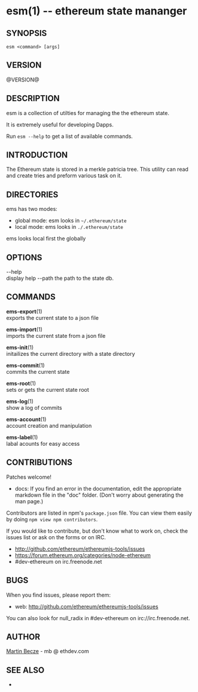 esm(1) -- ethereum state mananger
==============================

## SYNOPSIS

  `esm <command> [args]`

## VERSION

@VERSION@

## DESCRIPTION

esm is a collection of utilties for managing the the ethereum state.

It is extremely useful for developing Dapps.

Run `esm --help` to get a list of available commands.

## INTRODUCTION
The Ethereum state is stored in a merkle patricia tree. This utility can read and create tries and preform various task on it.

## DIRECTORIES

ems has two modes:

* global mode:
  esm looks in `~/.ethereum/state`
* local mode:
  ems looks in `./.ethereum/state`
  
ems looks local first the globally

## OPTIONS

  --help  
    display help
  --path
    the path to the state db.

## COMMANDS

  **ems-export**(1)  
    exports the current state to a json file  

  **ems-import**(1)  
    imports the current state from a json file  

  **ems-init**(1)  
    initailizes the current directory with a state directory  

  **ems-commit**(1)  
    commits the current state  
  
  **ems-root**(1)  
    sets or gets the current state root  

  **ems-log**(1)  
    show a log of commits  

  **ems-account**(1)  
    account creation and manipulation   

  **ems-label**(1)  
    labal acounts for easy access   

## CONTRIBUTIONS

Patches welcome!

* docs:
  If you find an error in the documentation, edit the appropriate markdown
  file in the "doc" folder.  (Don't worry about generating the man page.)

Contributors are listed in npm's `package.json` file.  You can view them
easily by doing `npm view npm contributors`.

If you would like to contribute, but don't know what to work on, check
the issues list or ask on the forms or on IRC.

* <http://github.com/ethereum/ethereumjs-tools/issues>
* <https://forum.ethereum.org/categories/node-ethereum>
* #dev-ethereum  on irc.freenode.net

## BUGS

When you find issues, please report them:

* web:
  <http://github.com/ethereum/ethereumjs-tools/issues>

You can also look for null_radix in #dev-ethereum on irc://irc.freenode.net. 

## AUTHOR

[Martin Becze](https://wanderer.github.io/) - mb @ ethdev.com

## SEE ALSO

*

